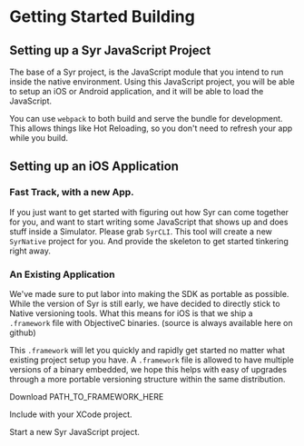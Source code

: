 # Getting Started Building

## Setting up a Syr JavaScript Project

The base of a Syr project, is the JavaScript module that you intend to run inside the native environment. Using this JavaScript project, you will be able to setup an iOS or Android application, and it will be able to load the JavaScript.

You can use `webpack` to both build and serve the bundle for development. This allows things like Hot Reloading, so you don't need to refresh your app while you build.



## Setting up an iOS Application

### Fast Track, with a new App.

If you just want to get started with figuring out how Syr can come together for you, and want to start writing some JavaScript that shows up and does stuff inside a Simulator. Please grab `SyrCLI`. This tool will create a new `SyrNative` project for you. And provide the skeleton to get started tinkering right away.

### An Existing Application

We've made sure to put labor into making the SDK as portable as possible. While the version of Syr is still early, we have decided to directly stick to Native versioning tools. What this means for iOS is that we ship a `.framework` file with ObjectiveC binaries. (source is always available here on github)

This `.framework` will let you quickly and rapidly get started no matter what existing project setup you have. A `.framework` file is allowed to have multiple versions of a binary embedded, we hope this helps with easy of upgrades through a more portable versioning structure within the same distribution.

Download PATH_TO_FRAMEWORK_HERE

Include with your XCode project.

Start a new Syr JavaScript project.